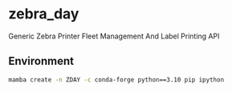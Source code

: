 # zebra_day
Generic Zebra Printer Fleet Management And Label Printing API

## Environment
```bash
mamba create -n ZDAY -c conda-forge python==3.10 pip ipython
```
